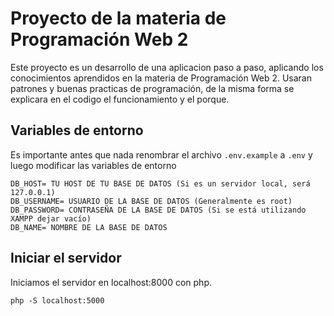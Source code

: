 # Proyecto de la materia de Programación Web 2
Este proyecto es un desarrollo de una aplicacion paso a paso, aplicando los conocimientos aprendidos en la materia de Programación Web 2. 
Usaran patrones y buenas practicas de programación, de la misma forma se explicara en el codigo el funcionamiento y el porque. 

## Variables de entorno

Es importante antes que nada renombrar el archivo `.env.example` a `.env` y luego modificar las variables de entorno
```
DB_HOST= TU HOST DE TU BASE DE DATOS (Si es un servidor local, será 127.0.0.1)
DB_USERNAME= USUARIO DE LA BASE DE DATOS (Generalmente es root)
DB_PASSWORD= CONTRASEÑA DE LA BASE DE DATOS (Si se está utilizando XAMPP dejar vacío)
DB_NAME= NOMBRE DE LA BASE DE DATOS
```
## Iniciar el servidor
Iniciamos el servidor en localhost:8000 con php.
```
php -S localhost:5000 
```
